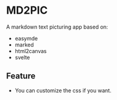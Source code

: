 # MD2PIC

A markdown text picturing app based on:
- easymde
- marked
- html2canvas
- svelte

## Feature

- You can customize the css if you want. 
